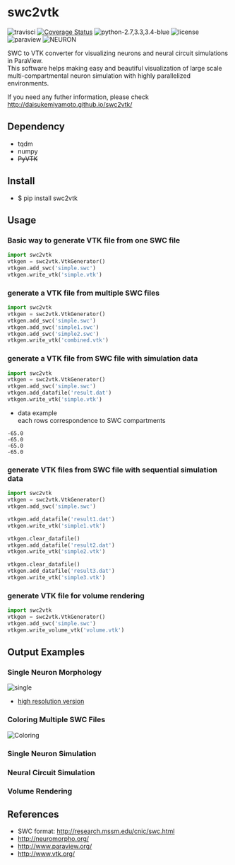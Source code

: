 # swc2vtk
![travisci](https://travis-ci.org/DaisukeMiyamoto/swc2vtk.svg?branch=master)
[![Coverage Status](https://coveralls.io/repos/github/DaisukeMiyamoto/swc2vtk/badge.svg?branch=master)](https://coveralls.io/github/DaisukeMiyamoto/swc2vtk?branch=master)
![python-2.7,3.3,3.4-blue](https://img.shields.io/badge/python-2.7,3.3,3.4-blue.svg)
![license](https://img.shields.io/badge/license-apache-blue.svg)
![paraview](https://img.shields.io/badge/Paraview-5.2-green.svg)
![NEURON](https://img.shields.io/badge/NEURON-7.4-green.svg)

SWC to VTK converter for visualizing neurons and neural circuit simulations in ParaView.  
This software helps making easy and beautiful visualization of large scale multi-compartmental neuron simulation with highly parallelized environments.

If you need any futher information, please check  
http://daisukemiyamoto.github.io/swc2vtk/


## Dependency
- tqdm
- numpy
- ~~PyVTK~~


## Install
- $ pip install swc2vtk


## Usage

### Basic way to generate VTK file from one SWC file
```python
import swc2vtk
vtkgen = swc2vtk.VtkGenerator()
vtkgen.add_swc('simple.swc')
vtkgen.write_vtk('simple.vtk')
```

### generate a VTK file from multiple SWC files
```python
import swc2vtk
vtkgen = swc2vtk.VtkGenerator()
vtkgen.add_swc('simple.swc')
vtkgen.add_swc('simple1.swc')
vtkgen.add_swc('simple2.swc')
vtkgen.write_vtk('combined.vtk')
```

### generate a VTK file from SWC file with simulation data
```python
import swc2vtk
vtkgen = swc2vtk.VtkGenerator()
vtkgen.add_swc('simple.swc')
vtkgen.add_datafile('result.dat')
vtkgen.write_vtk('simple.vtk')
```


- data example  
each rows correspondence to SWC compartments
```
-65.0
-65.0
-65.0
-65.0
```

### generate VTK files from SWC file with sequential simulation data
```python
import swc2vtk
vtkgen = swc2vtk.VtkGenerator()
vtkgen.add_swc('simple.swc')

vtkgen.add_datafile('result1.dat')
vtkgen.write_vtk('simple1.vtk')

vtkgen.clear_datafile()
vtkgen.add_datafile('result2.dat')
vtkgen.write_vtk('simple2.vtk')

vtkgen.clear_datafile()
vtkgen.add_datafile('result3.dat')
vtkgen.write_vtk('simple3.vtk')
```

### generate VTK file for volume rendering
```python
import swc2vtk
vtkgen = swc2vtk.VtkGenerator()
vtkgen.add_swc('simple.swc')
vtkgen.write_volume_vtk('volume.vtk')
```

## Output Examples
### Single Neuron Morphology
![single](https://github.com/DaisukeMiyamoto/swc2vtk/releases/download/v0.01/singleneuron_small.png)

- [high resolution version](https://github.com/DaisukeMiyamoto/swc2vtk/releases/download/v0.01/singleneuron.png)

### Coloring Multiple SWC Files
![Coloring](https://github.com/DaisukeMiyamoto/swc2vtk/releases/download/v0.01/standardbrain_small20170110.png)

### Single Neuron Simulation

### Neural Circuit Simulation

### Volume Rendering


## References
- SWC format: http://research.mssm.edu/cnic/swc.html
- http://neuromorpho.org/
- http://www.paraview.org/
- http://www.vtk.org/
